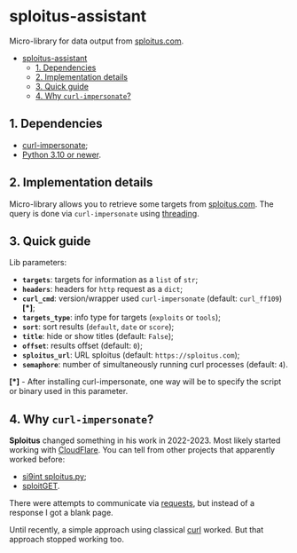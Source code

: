 # sploitus-assistant

Micro-library for data output from [sploitus.com](https://sploitus.com/).

- [sploitus-assistant](#sploitus-assistant)
  - [1. Dependencies](#1-dependencies)
  - [2. Implementation details](#2-implementation-details)
  - [3. Quick guide](#3-quick-guide)
  - [4. Why `curl-impersonate`?](#4-why-curl-impersonate)

## 1. Dependencies

- [curl-impersonate](https://github.com/lwthiker/curl-impersonate);
- [Python 3.10 or newer](https://www.python.org/).

## 2. Implementation details

Micro-library allows you to retrieve some targets from [sploitus.com](https://sploitus.com/).
The query is done via `curl-impersonate` using [threading](https://docs.python.org/3/library/threading.html).

## 3. Quick guide

Lib parameters:

- **`targets`**: targets for information as a `list` of `str`;
- **`headers`**: headers for `http` request as a `dict`;
- **`curl_cmd`**: version/wrapper used `curl-impersonate` (default: `curl_ff109`) **[*]**;
- **`targets_type`**: info type for targets (`exploits` or `tools`);
- **`sort`**: sort results (`default`, `date` or `score`);
- **`title`**: hide or show titles (default: `False`);
- **`offset`**: results offset (default: `0`);
- **`sploitus_url`**: URL sploitus (default: `https://sploitus.com`);
- **`semaphore`**: number of simultaneously running curl processes (default: `4`).

**[*]** - After installing curl-impersonate, one way will be to specify the script or binary used in this parameter.

## 4. Why `curl-impersonate`?

**Sploitus** changed something in his work in 2022-2023. Most likely started working with [CloudFlare](https://www.cloudflare.com/).
You can tell from other projects that apparently worked before:

- [si9int sploitus.py](https://github.com/si9int/sploitus.py);
- [sploitGET](https://github.com/0xricksanchez/sploitGET).

There were attempts to communicate via [requests](https://requests.readthedocs.io/en/latest/), but instead of a response I got a blank page.

Until recently, a simple approach using classical [curl](https://curl.se/) worked. But that approach stopped working too.

